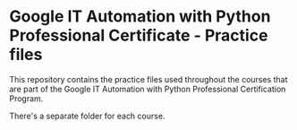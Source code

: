 # Google IT Automation with Python Professional Certificate - Practice files

This repository contains the practice files used throughout the courses that are
part of the Google IT Automation with Python Professional Certification Program.

There's a separate folder for each course.


